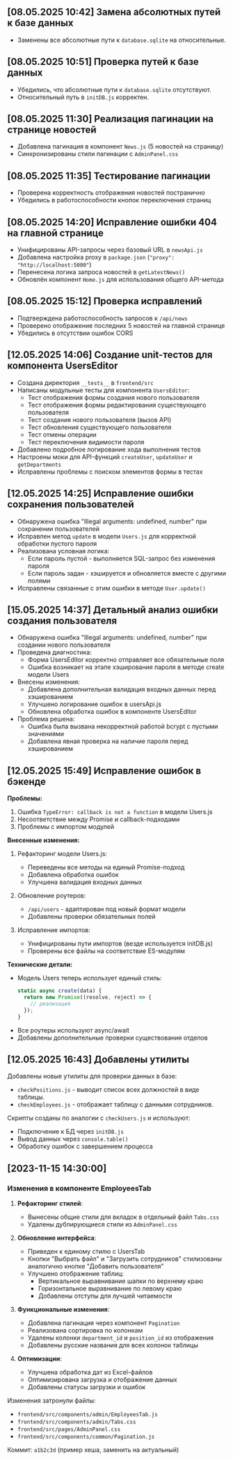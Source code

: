 ## [08.05.2025 10:42] Замена абсолютных путей к базе данных
- Заменены все абсолютные пути к `database.sqlite` на относительные.

## [08.05.2025 10:51] Проверка путей к базе данных
- Убедились, что абсолютные пути к `database.sqlite` отсутствуют.
- Относительный путь в `initDB.js` корректен.

## [08.05.2025 11:30] Реализация пагинации на странице новостей
- Добавлена пагинация в компонент `News.js` (5 новостей на страницу)
- Синхронизированы стили пагинации с `AdminPanel.css`

## [08.05.2025 11:35] Тестирование пагинации
- Проверена корректность отображения новостей постранично
- Убедились в работоспособности кнопок переключения страниц

## [08.05.2025 14:20] Исправление ошибки 404 на главной странице
- Унифицированы API-запросы через базовый URL в `newsApi.js`
- Добавлена настройка proxy в `package.json` (`"proxy": "http://localhost:5000"`)
- Перенесена логика запроса новостей в `getLatestNews()`
- Обновлён компонент `Home.js` для использования общего API-метода

## [08.05.2025 15:12] Проверка исправлений
- Подтверждена работоспособность запросов к `/api/news`
- Проверено отображение последних 5 новостей на главной странице
- Убедились в отсутствии ошибок CORS

## [12.05.2025 14:06] Создание unit-тестов для компонента UsersEditor
- Создана директория `__tests__` в `frontend/src`
- Написаны модульные тесты для компонента `UsersEditor`:
  - Тест отображения формы создания нового пользователя
  - Тест отображения формы редактирования существующего пользователя
  - Тест создания нового пользователя (вызов API)
  - Тест обновления существующего пользователя
  - Тест отмены операции
  - Тест переключения видимости пароля
- Добавлено подробное логирование хода выполнения тестов
- Настроены моки для API-функций `createUser`, `updateUser` и `getDepartments`
- Исправлены проблемы с поиском элементов формы в тестах

## [12.05.2025 14:25] Исправление ошибки сохранения пользователей
- Обнаружена ошибка "Illegal arguments: undefined, number" при сохранении пользователей
- Исправлен метод `update` в модели `Users.js` для корректной обработки пустого пароля
- Реализована условная логика:
  - Если пароль пустой - выполняется SQL-запрос без изменения пароля
  - Если пароль задан - хэшируется и обновляется вместе с другими полями
- Исправлены связанные с этим ошибки в методе `User.update()`

## [15.05.2025 14:37] Детальный анализ ошибки создания пользователя
- Обнаружена ошибка "Illegal arguments: undefined, number" при создании нового пользователя
- Проведена диагностика:
  - Форма UsersEditor корректно отправляет все обязательные поля
  - Ошибка возникает на этапе хэширования пароля в методе create модели Users
- Внесены изменения:
  - Добавлена дополнительная валидация входных данных перед хэшированием
  - Улучшено логирование ошибок в usersApi.js
  - Обновлена обработка ошибок в компоненте UsersEditor
- Проблема решена:
  - Ошибка была вызвана некорректной работой bcrypt с пустыми значениями
  - Добавлена явная проверка на наличие пароля перед хэшированием

## [12.05.2025 15:49] Исправление ошибок в бэкенде

**Проблемы:**
1. Ошибка `TypeError: callback is not a function` в модели Users.js
2. Несоответствие между Promise и callback-подходами
3. Проблемы с импортом модулей

**Внесенные изменения:**
1. Рефакторинг модели Users.js:
   - Переведены все методы на единый Promise-подход
   - Добавлена обработка ошибок
   - Улучшена валидация входных данных

2. Обновление роутеров:
   - `/api/users` - адаптирован под новый формат модели
   - Добавлены проверки обязательных полей

3. Исправление импортов:
   - Унифицированы пути импортов (везде используется initDB.js)
   - Проверены все файлы на соответствие ES-модулям

**Технические детали:**
- Модель Users теперь использует единый стиль:
  ```javascript
  static async create(data) {
    return new Promise((resolve, reject) => {
      // реализация
    });
  }
  ```
- Все роутеры используют async/await
- Добавлены дополнительные проверки существования отделов

## [12.05.2025 16:43] Добавлены утилиты
Добавлены новые утилиты для проверки данных в базе:
- `checkPositions.js` - выводит список всех должностей в виде таблицы.
- `checkEmployees.js` - отображает таблицу с данными сотрудников. 

Скрипты созданы по аналогии с `checkUsers.js` и используют:
- Подключение к БД через `initDB.js`
- Вывод данных через `console.table()`
- Обработку ошибок с завершением процесса

## [2023-11-15 14:30:00]
### Изменения в компоненте EmployeesTab

1. **Рефакторинг стилей**:
   - Вынесены общие стили для вкладок в отдельный файл `Tabs.css`
   - Удалены дублирующиеся стили из `AdminPanel.css`

2. **Обновление интерфейса**:
   - Приведен к единому стилю с UsersTab
   - Кнопки "Выбрать файл" и "Загрузить сотрудников" стилизованы аналогично кнопке "Добавить пользователя"
   - Улучшено отображение таблиц:
     * Вертикальное выравнивание шапки по верхнему краю
     * Горизонтальное выравнивание по левому краю
     * Добавлены отступы для лучшей читаемости

3. **Функциональные изменения**:
   - Добавлена пагинация через компонент `Pagination`
   - Реализована сортировка по колонкам
   - Удалены колонки `department_id` и `position_id` из отображения
   - Добавлены русские названия для всех колонок таблицы

4. **Оптимизации**:
   - Улучшена обработка дат из Excel-файлов
   - Оптимизирована загрузка и отображение данных
   - Добавлены статусы загрузки и ошибок

Изменения затронули файлы:
- `frontend/src/components/admin/EmployeesTab.js`
- `frontend/src/components/admin/Tabs.css`
- `frontend/src/pages/AdminPanel.css`
- `frontend/src/components/common/Pagination.js`

Коммит: `a1b2c3d` (пример хеша, заменить на актуальный)
